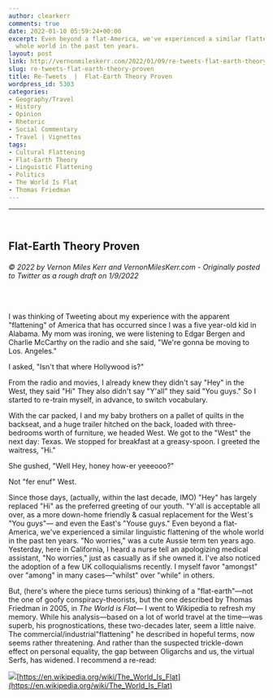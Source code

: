 ```yaml
---
author: clearkerr
comments: true
date: 2022-01-10 05:59:24+00:00
excerpt: Even beyond a flat-America, we've experienced a similar flattening of the
  whole world in the past ten years.
layout: post
link: http://vernonmileskerr.com/2022/01/09/re-tweets-flat-earth-theory-proven/
slug: re-tweets-flat-earth-theory-proven
title: Re-Tweets  |  Flat-Earth Theory Proven
wordpress_id: 5303
categories:
- Geography/Travel
- History
- Opinion
- Rhetoric
- Social Commentary
- Travel | Vignettes
tags:
- Cultural Flattening
- Flat-Earth Theory
- Linguistic Flattening
- Politics
- The World Is Flat
- Thomas Friedman
---
```


* * *




 




## Flat-Earth Theory Proven




###### © 2022 by Vernon Miles Kerr and VernonMilesKerr.com - Originally posted to Twitter as a rough draft on 1/9/2022




 






I was thinking of Tweeting about my experience with the apparent "flattening" of America that has occurred since I was a five year-old kid in Alabama.  My mom was ironing, we were listening to Edgar Bergen and Charlie McCarthy on the radio and she said, "We're gonna be moving to Los. Angeles." 







I asked, "Isn't that where Hollywood is?" 







From the radio and movies, I already knew they didn't say "Hey" in the West, they said "Hi" They also didn't say "Y'all" they said "You guys." So I started to re-train myself, in advance, to switch vocabulary.







With the car packed,  I and my baby brothers on a pallet of quilts in the backseat, and a huge trailer hitched on the back, loaded with three-bedrooms worth of furniture, we headed West.  We got to the "West" the next day:  Texas.  We stopped for breakfast at a greasy-spoon. I greeted the waitress, "Hi." 







She gushed, "Well Hey, honey how-er yeeeooo?" 







Not "fer enuf" West. 







Since those days, (actually, within the last decade, IMO) "Hey" has largely replaced "Hi" as the preferred greeting of our youth. "Y'all is acceptable all over, as a more down-home friendly & casual replacement for the West's "You guys"— and even the East's "Youse guys."  Even beyond a flat-America, we've experienced a similar linguistic flattening of the whole world in the past ten years. "No worries," was a cute Aussie term ten years ago. Yesterday, here in California, I heard a nurse tell an apologizing medical assistant, "No worries," just as casually as if she owned it.  I've also noticed the adoption of a few UK colloquialisms recently.  I myself favor "amongst" over "among" in many cases—"whilst" over "while" in others. 







But, (here's where the piece turns serious) thinking of a "flat-earth"—not the one of goofy conspiracy-theorists, but the one described by Thomas Friedman in 2005, in _The World is Flat_— I went to Wikipedia to refresh my memory.  While his analysis—based on a lot of world travel at the time—was superb, his prognostications, these two-decades later, seem a little naive.  The commercial/industrial"flattening" he described in hopeful terms, now seems rather threatening.  And rather than the suspected trickle-down effect on personal equality, the gap between Oligarchs and us, the virtual Serfs, has widened. I recommend a re-read:





![](https://vernonmileskerr.files.wordpress.com/2022/01/screen-shot-2022-01-09-at-9.10.33-pm.png?w=1024)[https://en.wikipedia.org/wiki/The_World_Is_Flat](https://en.wikipedia.org/wiki/The_World_Is_Flat)

